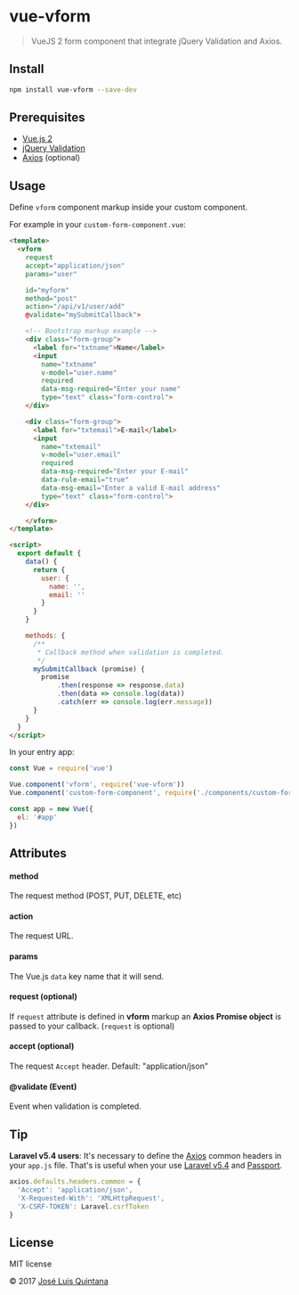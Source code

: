 # vue-vform

> VueJS 2 form component that integrate jQuery Validation and Axios.


## Install

```sh
npm install vue-vform --save-dev
```

## Prerequisites

- [Vue.js 2](https://vuejs.org/)
- [jQuery Validation](https://github.com/jquery-validation/jquery-validation)
- [Axios](https://github.com/mzabriskie/axios) (optional)

## Usage

Define `vform` component markup inside your custom component.

For example in your `custom-form-component.vue`:

```html
<template>
  <vform
    request
    accept="application/json"
    params="user"

    id="myform"
    method="post"
    action="/api/v1/user/add"
    @validate="mySubmitCallback">

    <!-- Bootstrap markup example -->
    <div class="form-group">
      <label for="txtname">Name</label>
      <input
        name="txtname"
        v-model="user.name"
        required
        data-msg-required="Enter your name"
        type="text" class="form-control">
    </div>

    <div class="form-group">
      <label for="txtemail">E-mail</label>
      <input
        name="txtemail"
        v-model="user.email"
        required
        data-msg-required="Enter your E-mail"
        data-rule-email="true"
        data-msg-email="Enter a valid E-mail address"
        type="text" class="form-control">
    </div>

	</vform>
</template>

<script>
  export default {
  	data() {
      return {
      	user: {
          name: '',
          email: ''
        }
      }
    }

  	methods: {
  	  /**
       * Callback method when validation is completed.
       */
      mySubmitCallback (promise) {
        promise
	        .then(response => response.data)
	        .then(data => console.log(data))
	        .catch(err => console.log(err.message))
      }
  	}
  }
</script>
```

In your entry app:

```js
const Vue = require('vue')

Vue.component('vform', require('vue-vform'))
Vue.component('custom-form-component', require('./components/custom-form-component'))

const app = new Vue({
  el: '#app'
})

```

## Attributes

#### method
The request method (POST, PUT, DELETE, etc)

#### action
The request URL.

#### params

The  Vue.js `data` key name that it will send.

#### request (optional)

If `request` attribute is defined in __vform__ markup an __Axios Promise object__ is passed to your callback. (`request` is optional)

#### accept (optional)

The request `Accept` header. Default: "application/json"

#### @validate (Event)

Event when validation is completed.

## Tip
__Laravel v5.4 users__: It's necessary to define the [Axios](https://github.com/mzabriskie/axios) common headers in your `app.js` file. That's is useful when your use [Laravel v5.4](https://laravel.com/docs/5.4/) and [Passport](https://laravel.com/docs/5.4/passport).

```js
axios.defaults.headers.common = {
  'Accept': 'application/json',
  'X-Requested-With': 'XMLHttpRequest',
  'X-CSRF-TOKEN': Laravel.csrfToken
}
```


## License
MIT license

© 2017 [José Luis Quintana](http://git.io/joseluisq)
